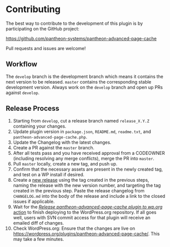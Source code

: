 # Contributing

The best way to contribute to the development of this plugin is by participating on the GitHub project:

https://github.com/pantheon-systems/pantheon-advanced-page-cache

Pull requests and issues are welcome!

## Workflow

The `develop` branch is the development branch which means it contains the next version to be released. `master` contains the corresponding stable development version. Always work on the `develop` branch and open up PRs against `develop`.

## Release Process

1. Starting from `develop`, cut a release branch named `release_X.Y.Z` containing your changes.
1. Update plugin version in `package.json`, `README.md`, `readme.txt`, and `pantheon-advanced-page-cache.php`.
1. Update the Changelog with the latest changes.
1. Create a PR against the `master` branch.
1. After all tests pass and you have received approval from a CODEOWNER (including resolving any merge conflicts), merge the PR into `master`.
1. Pull `master` locally, create a new tag, and push up.
1. Confirm that the necessary assets are present in the newly created tag, and test on a WP install if desired.
1. Create a [new release](https://github.com/pantheon-systems/pantheon-advanced-page-cache/releases/new) using the tag created in the previous steps, naming the release with the new version number, and targeting the tag created in the previous step. Paste the release changelog from `CHANGELOG.md` into the body of the release and include a link to the closed issues if applicable.
1. Wait for the [_Release pantheon-advanced-page-cache plugin to wp.org_ action](https://github.com/pantheon-systems/pantheon-advanced-page-cache/actions/workflows/wordpress-plugin-deploy.yml) to finish deploying to the WordPress.org repository. If all goes well, users with SVN commit access for that plugin will receive an emailed diff of changes.
1. Check WordPress.org: Ensure that the changes are live on https://wordpress.org/plugins/pantheon-advanced-page-cache/. This may take a few minutes.